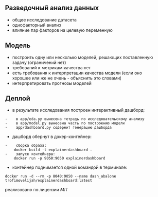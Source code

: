 ## Разведочный анализ данных
-    общее исследование датасета
-    однофакторный анализ
-    влияние пар факторов на целевую переменную


## Модель
-    построить одну или несколько моделей, решающих поставленную задачу (ограничений нет)
-    требований к метрикам качества нет
-    есть требования к интерпретации качества модели (если оно хорошее или же не очень - объяснить это словами)
-    интерпретировать прогнозы моделей
     

## Деплой
-    в результате исследования построен интерактивный дашборд:

    -    в app/eda.py вынесена тетрадь по исследовательскому анализу
    -    в app/model.py вынесена часть по построению модели
    -    app/dashboard.py содержит генерацию дашборда
-    дашборд обернут в докер-контейнер:

    -    сборка образа:
        docker build -t explainerdashboard .
    -    запуск контейнера:
        docker run -p 9050:9050 explainerdashboard
-    контейнер поднимается одной командой в терминале:

```docker run -d --rm -p 8040:9050 --name dash_abalone trofimovelijah/explainerdashboard:latest```

реализовано по лицензии *MIT*
